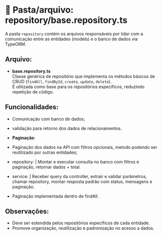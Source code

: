 # 📂 Pasta/arquivo: repository/base.repository.ts

A pasta `repository` contém os arquivos responsáveis por lidar com a comunicação entre as entidades (models) e o banco de dados via TypeORM.

## Arquivo:

- **base.repository.ts**  
  Classe genérica de repositório que implementa os métodos básicos de CRUD (`findAll`, `findById`, `create`, `update`, `delete`).  
  É utilizada como base para os repositórios específicos, reduzindo repetição de código.

## Funcionalidades:

- Comunicação com banco de dados;
- validação para retorno dos dados de relacionamentos.

- **Paginação**:
- Paginação dos dados na API com filtros opcionais, metodo podendo ser reutilizado por outras entidades;
- repository: | Montar e executar consulta no banco com filtros e paginação, retornar dados + total.                                                    
- service: | Receber query da controller, extrair e validar parâmetros, chamar repository, montar resposta padrão com status, mensagens e paginação.
- Paginação implementada dentro de findAll.

## Observações:

- Deve ser estendida pelos repositórios específicos de cada entidade.
- Promove organização, reutilização e padronização no acesso a dados.

